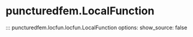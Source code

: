 # puncturedfem.LocalFunction
::: puncturedfem.locfun.locfun.LocalFunction
    options:
        show_source: false